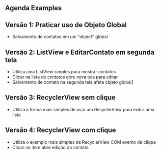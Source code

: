 Agenda Examples
---

## Versão 1: Praticar uso de Objeto Global

- Salvamento de contatos em um "object" global

## Versão 2: ListView e EditarContato em segunda tela

- Utiliza uma ListView simples para mostrar contatos
- Clicar na lista de contatos abre nova tela para editar
- Salvamento de contato na segunda tela afeta objeto global]

## Versão 3: RecyclerView sem clique

- Utiliza a forma mais simples de usar um RecyclerView para exibir uma lista

## Versão 4: RecyclerView com clique

- Utiliza o exemplo mais simples de RecyclerView COM evento de clique
- Clicar no item abre edição do contato